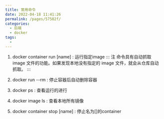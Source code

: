 ```yaml
---
title: 常用命令
date: 2022-04-18 11:41:26
permalink: /pages/57502f/
categories:
  - 后端
  - docker
tags:
  - 
---
```


1. docker container run [name] : 运行指定image
::: 注
命令具有自动抓取 image 文件的功能。如果发现本地没有指定的 image 文件，就会从仓库自动抓取。
:::

2. docker run --rm : 停止容器后自动删除容器

3. docker ps : 查看运行的进行

4. docker image ls : 查看本地所有镜像

5. docker container stop [name] : 停止名为[]的container


